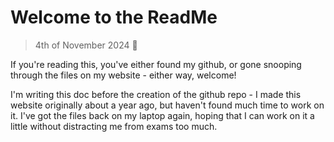 # Welcome to the ReadMe
> 4th of November 2024 🍂

If you're reading this, you've either found my github, or gone snooping 
through the files on my website - either way, welcome! 

I'm writing this doc before the creation of the github repo - 
I made this website originally about a year ago, but haven't found
much time to work on it. I've got the files back on my laptop again,
hoping that I can work on it a little without distracting me 
from exams too much. 




